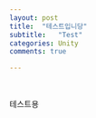 ```yaml
---
layout: post
title:  "테스트입니당"
subtitle:   "Test"
categories: Unity
comments: true

---
```




<br>

테스트용